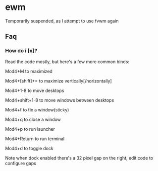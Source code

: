 # ewm
Temporarily suspended, as I attempt to use fvwm again

## Faq
### How do i [x]?

Read the code mostly, but here's a few more common binds:

Mod4+M to maximized

Mod4+[shift]+= to maximize vertically[/horizontally]

Mod4+1-8 to move desktops

Mod4+shift+1-8 to move windows between desktops

Mod4+f to fix a window(sticky)

Mod4+q to close a window

Mod4+p to run launcher

Mod4+Return to run terminal

Mod4+d to toggle dock

Note when dock enabled there's a 32 pixel gap on the right, edit code to configure gaps
